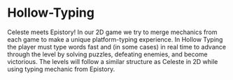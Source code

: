 # Hollow-Typing

Celeste meets Epistory! In our 2D game we try to merge mechanics from each game to make a unique platform-typing experience. In Hollow Typing the player must type words fast and (in some cases) in real time to advance through the level by solving puzzles, defeating enemies, and become victorious. The levels will follow a similar structure as Celeste in 2D while using typing mechanic from Epistory.
